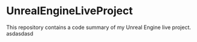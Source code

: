 # UnrealEngineLiveProject
This repository contains a code summary of my Unreal Engine live project.
asdasdasd